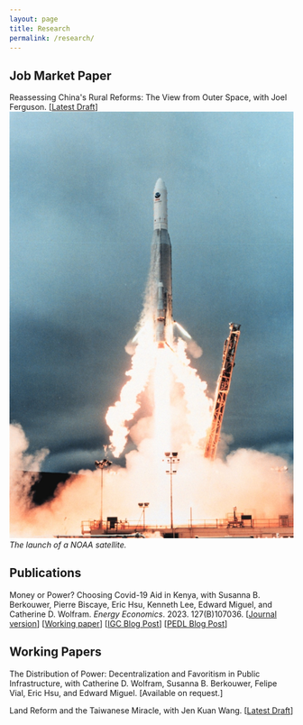 ```yaml
---
layout: page
title: Research
permalink: /research/
---
```


## Job Market Paper

<p><span class="sans">Reassessing China's Rural Reforms: The View from Outer Space</span>, with Joel Ferguson. [<a href="{{ site.url }}/papers/oliver_kim_JMP.pdf">Latest Draft</a>]  <span class="marginnote"><img src="/images/noaa_satellite.jpeg" alt="NOAA rocket launch" /><br /><em>The launch of a NOAA satellite.</em></span> </p>
<!-- [Non-Technical Summary] [Historical Appendix] [Technical Appendix] -->

## Publications
<span class="sans">Money or Power? Choosing Covid-19 Aid in Kenya</span>, with Susanna B. Berkouwer, Pierre Biscaye, Eric Hsu, Kenneth Lee, Edward Miguel, and Catherine D. Wolfram. _Energy Economics_. 2023. 127(B)107036. [<a href = "https://www.sciencedirect.com/science/article/abs/pii/S0140988323005340">Journal version</a>] [<a href="{{ site.url }}/papers/BBHKLMW.pdf">Working paper</a>] [<a href="https://www.theigc.org/blog/money-or-power-choosing-covid-19-aid-in-kenya/">IGC Blog Post</a>] [<a href="https://pedl.cepr.org/publications/money-or-power-financial-infrastructure-and-optimal-policy-0">PEDL Blog Post</a>]

## Working Papers
<span class="sans">The Distribution of Power: Decentralization and Favoritism in Public Infrastructure</span>, with Catherine D. Wolfram, Susanna B. Berkouwer, Felipe Vial, Eric Hsu, and Edward Miguel. [Available on request.]

<span class="sans">Land Reform and the Taiwanese Miracle</span>, with Jen Kuan Wang. [<a href="{{ site.url }}/papers/KimWang_Taiwan.pdf">Latest Draft</a>]


<!--## Other Work in Progress
<p><span class="sans">International Forecast Errors: Causes and Consequences</span>, with Tomas Breach</p>

<p><span class="sans">The Political Origins of East Asian Land Reform</span></p>-->
